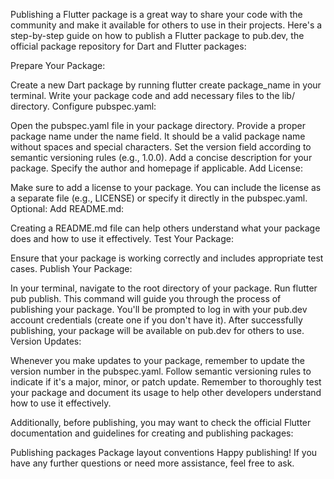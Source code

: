 Publishing a Flutter package is a great way to share your code with the community and make it available for others to use in their projects. Here's a step-by-step guide on how to publish a Flutter package to pub.dev, the official package repository for Dart and Flutter packages:

Prepare Your Package:

Create a new Dart package by running flutter create package_name in your terminal.
Write your package code and add necessary files to the lib/ directory.
Configure pubspec.yaml:

Open the pubspec.yaml file in your package directory.
Provide a proper package name under the name field. It should be a valid package name without spaces and special characters.
Set the version field according to semantic versioning rules (e.g., 1.0.0).
Add a concise description for your package.
Specify the author and homepage if applicable.
Add License:

Make sure to add a license to your package. You can include the license as a separate file (e.g., LICENSE) or specify it directly in the pubspec.yaml.
Optional: Add README.md:

Creating a README.md file can help others understand what your package does and how to use it effectively.
Test Your Package:

Ensure that your package is working correctly and includes appropriate test cases.
Publish Your Package:

In your terminal, navigate to the root directory of your package.
Run flutter pub publish. This command will guide you through the process of publishing your package.
You'll be prompted to log in with your pub.dev account credentials (create one if you don't have it).
After successfully publishing, your package will be available on pub.dev for others to use.
Version Updates:

Whenever you make updates to your package, remember to update the version number in the pubspec.yaml. Follow semantic versioning rules to indicate if it's a major, minor, or patch update.
Remember to thoroughly test your package and document its usage to help other developers understand how to use it effectively.

Additionally, before publishing, you may want to check the official Flutter documentation and guidelines for creating and publishing packages:

Publishing packages
Package layout conventions
Happy publishing! If you have any further questions or need more assistance, feel free to ask.
